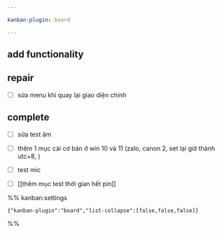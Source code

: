 ```yaml
---

kanban-plugin: board

---
```


## add functionality



## repair

- [ ] sửa menu khi quay lại giao diện chính


## complete

- [ ] sửa test âm
- [ ] thêm 1 mục cài cơ bản ở win 10 và 11 (zalo, canon 2, set lại giờ thành utc+8, )
- [ ] test mic
- [ ] [[thêm mục test thời gian hết pin]]




%% kanban:settings
```
{"kanban-plugin":"board","list-collapse":[false,false,false]}
```
%%